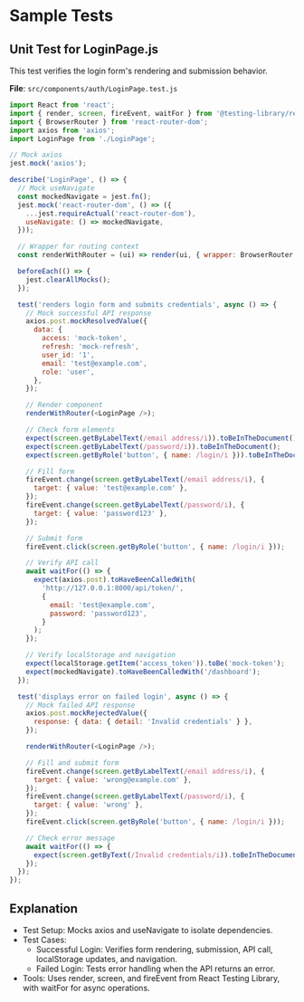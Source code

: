 # Sample Tests

## Unit Test for LoginPage.js
This test verifies the login form's rendering and submission behavior.

**File**: `src/components/auth/LoginPage.test.js`

```javascript
import React from 'react';
import { render, screen, fireEvent, waitFor } from '@testing-library/react';
import { BrowserRouter } from 'react-router-dom';
import axios from 'axios';
import LoginPage from './LoginPage';

// Mock axios
jest.mock('axios');

describe('LoginPage', () => {
  // Mock useNavigate
  const mockedNavigate = jest.fn();
  jest.mock('react-router-dom', () => ({
    ...jest.requireActual('react-router-dom'),
    useNavigate: () => mockedNavigate,
  }));

  // Wrapper for routing context
  const renderWithRouter = (ui) => render(ui, { wrapper: BrowserRouter });

  beforeEach(() => {
    jest.clearAllMocks();
  });

  test('renders login form and submits credentials', async () => {
    // Mock successful API response
    axios.post.mockResolvedValue({
      data: {
        access: 'mock-token',
        refresh: 'mock-refresh',
        user_id: '1',
        email: 'test@example.com',
        role: 'user',
      },
    });

    // Render component
    renderWithRouter(<LoginPage />);

    // Check form elements
    expect(screen.getByLabelText(/email address/i)).toBeInTheDocument();
    expect(screen.getByLabelText(/password/i)).toBeInTheDocument();
    expect(screen.getByRole('button', { name: /login/i })).toBeInTheDocument();

    // Fill form
    fireEvent.change(screen.getByLabelText(/email address/i), {
      target: { value: 'test@example.com' },
    });
    fireEvent.change(screen.getByLabelText(/password/i), {
      target: { value: 'password123' },
    });

    // Submit form
    fireEvent.click(screen.getByRole('button', { name: /login/i }));

    // Verify API call
    await waitFor(() => {
      expect(axios.post).toHaveBeenCalledWith(
        'http://127.0.0.1:8000/api/token/',
        {
          email: 'test@example.com',
          password: 'password123',
        }
      );
    });

    // Verify localStorage and navigation
    expect(localStorage.getItem('access_token')).toBe('mock-token');
    expect(mockedNavigate).toHaveBeenCalledWith('/dashboard');
  });

  test('displays error on failed login', async () => {
    // Mock failed API response
    axios.post.mockRejectedValue({
      response: { data: { detail: 'Invalid credentials' } },
    });

    renderWithRouter(<LoginPage />);

    // Fill and submit form
    fireEvent.change(screen.getByLabelText(/email address/i), {
      target: { value: 'wrong@example.com' },
    });
    fireEvent.change(screen.getByLabelText(/password/i), {
      target: { value: 'wrong' },
    });
    fireEvent.click(screen.getByRole('button', { name: /login/i }));

    // Check error message
    await waitFor(() => {
      expect(screen.getByText(/Invalid credentials/i)).toBeInTheDocument();
    });
  });
});
```
## Explanation
- Test Setup: Mocks axios and useNavigate to isolate dependencies.
- Test Cases:
    - Successful Login: Verifies form rendering, submission, API call, localStorage updates, and navigation.
    - Failed Login: Tests error handling when the API returns an error.
- Tools: Uses render, screen, and fireEvent from React Testing Library, with waitFor for async operations.

